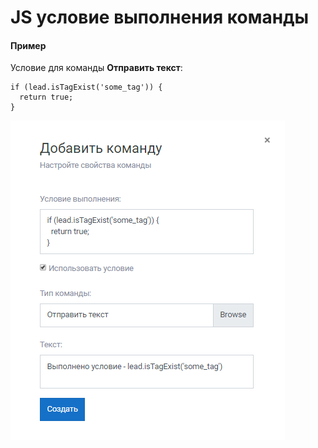# JS условие выполнения команды

#### Пример

Условие для команды **Отправить текст**:

```text
if (lead.isTagExist('some_tag')) {
  return true;
}
```

![](../.gitbook/assets/izobrazhenie%20%282%29.png)

